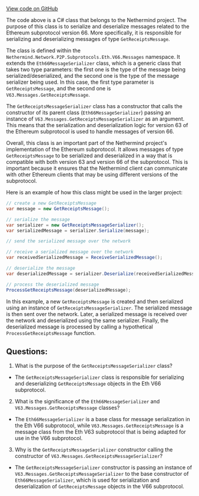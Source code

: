 [View code on GitHub](https://github.com/NethermindEth/nethermind/src/Nethermind/Nethermind.Network/P2P/Subprotocols/Eth/V66/Messages/GetReceiptsMessageSerializer.cs)

The code above is a C# class that belongs to the Nethermind project. The purpose of this class is to serialize and deserialize messages related to the Ethereum subprotocol version 66. More specifically, it is responsible for serializing and deserializing messages of type `GetReceiptsMessage`.

The class is defined within the `Nethermind.Network.P2P.Subprotocols.Eth.V66.Messages` namespace. It extends the `Eth66MessageSerializer` class, which is a generic class that takes two type parameters: the first one is the type of the message being serialized/deserialized, and the second one is the type of the message serializer being used. In this case, the first type parameter is `GetReceiptsMessage`, and the second one is `V63.Messages.GetReceiptsMessage`.

The `GetReceiptsMessageSerializer` class has a constructor that calls the constructor of its parent class (`Eth66MessageSerializer`) passing an instance of `V63.Messages.GetReceiptsMessageSerializer` as an argument. This means that the serialization and deserialization logic for version 63 of the Ethereum subprotocol is used to handle messages of version 66.

Overall, this class is an important part of the Nethermind project's implementation of the Ethereum subprotocol. It allows messages of type `GetReceiptsMessage` to be serialized and deserialized in a way that is compatible with both version 63 and version 66 of the subprotocol. This is important because it ensures that the Nethermind client can communicate with other Ethereum clients that may be using different versions of the subprotocol. 

Here is an example of how this class might be used in the larger project:

```csharp
// create a new GetReceiptsMessage
var message = new GetReceiptsMessage();

// serialize the message
var serializer = new GetReceiptsMessageSerializer();
var serializedMessage = serializer.Serialize(message);

// send the serialized message over the network

// receive a serialized message over the network
var receivedSerializedMessage = ReceiveSerializedMessage();

// deserialize the message
var deserializedMessage = serializer.Deserialize(receivedSerializedMessage);

// process the deserialized message
ProcessGetReceiptsMessage(deserializedMessage);
```

In this example, a new `GetReceiptsMessage` is created and then serialized using an instance of `GetReceiptsMessageSerializer`. The serialized message is then sent over the network. Later, a serialized message is received over the network and deserialized using the same serializer. Finally, the deserialized message is processed by calling a hypothetical `ProcessGetReceiptsMessage` function.
## Questions: 
 1. What is the purpose of the `GetReceiptsMessageSerializer` class?
- The `GetReceiptsMessageSerializer` class is responsible for serializing and deserializing `GetReceiptsMessage` objects in the Eth V66 subprotocol.

2. What is the significance of the `Eth66MessageSerializer` and `V63.Messages.GetReceiptsMessage` classes?
- The `Eth66MessageSerializer` is a base class for message serialization in the Eth V66 subprotocol, while `V63.Messages.GetReceiptsMessage` is a message class from the Eth V63 subprotocol that is being adapted for use in the V66 subprotocol.

3. Why is the `GetReceiptsMessageSerializer` constructor calling the constructor of `V63.Messages.GetReceiptsMessageSerializer`?
- The `GetReceiptsMessageSerializer` constructor is passing an instance of `V63.Messages.GetReceiptsMessageSerializer` to the base constructor of `Eth66MessageSerializer`, which is used for serialization and deserialization of `GetReceiptsMessage` objects in the V66 subprotocol.